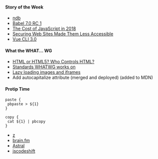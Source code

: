 #### Story of the Week

- [ndb](https://github.com/GoogleChromeLabs/ndb)
- [Babel 7.0 RC 1](https://github.com/babel/babel/releases/tag/v7.0.0-rc.1)
- [The Cost of JavaScript in 2018](https://medium.com/@addyosmani/the-cost-of-javascript-in-2018-7d8950fbb5d4)
- [Securing Web Sites Made Them Less Accessible](https://meyerweb.com/eric/thoughts/2018/08/07/securing-sites-made-them-less-accessible/)
- [Vue CLI 3.0](https://medium.com/the-vue-point/vue-cli-3-0-is-here-c42bebe28fbb)

#### What the WHAT... WG

- [HTML or HTML5? Who Controls HTML?](https://clearlydecoded.com/html-or-html5-who-controls-html)
- [Standards WHATWG works on](https://spec.whatwg.org/)
- [Lazy loading images and iframes](https://github.com/whatwg/html/pull/3752)
- Add autocapitalize attribute (merged and deployed) (added to MDN)

#### Protip Time

```
paste {
 pbpaste > ${1}
}

copy {
 cat ${1} | pbcopy
}
```

- [z](https://github.com/rupa/z)
- [brain.fm](https://www1.brain.fm)
- [Astral](https://astralapp.com)
- [jscodeshift](https://github.com/facebook/jscodeshift)